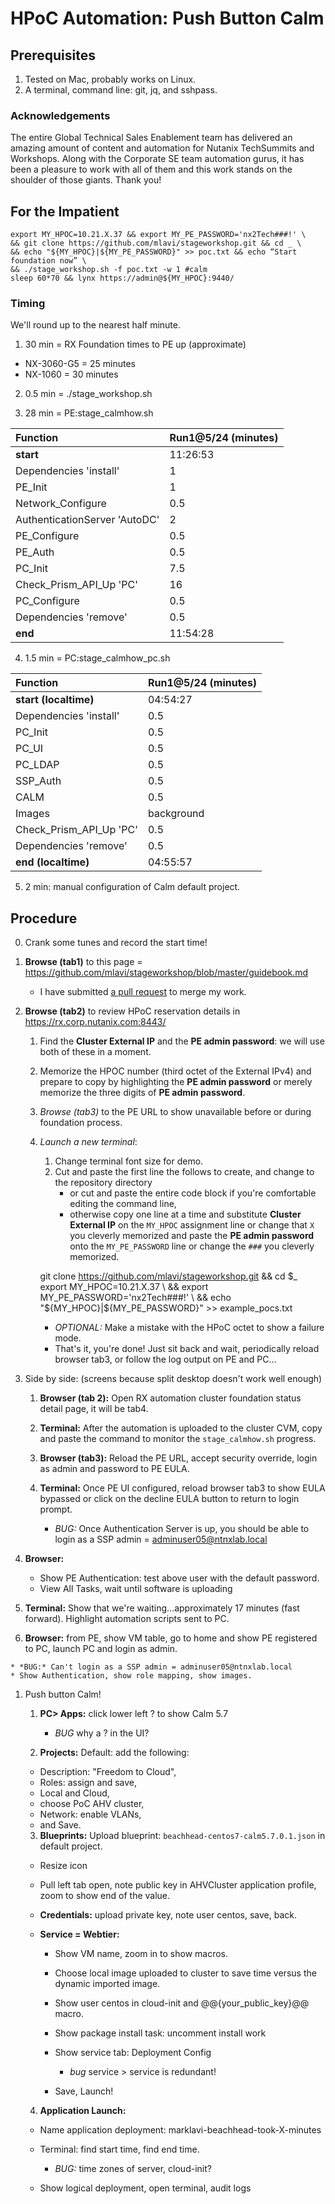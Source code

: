 # HPoC Automation: Push Button Calm

## Prerequisites ##
1. Tested on Mac, probably works on Linux.
2. A terminal, command line: git, jq, and sshpass.

### Acknowledgements ###

The entire Global Technical Sales Enablement team has delivered an amazing amount of content and automation for Nutanix TechSummits and Workshops. Along with the Corporate SE team automation gurus, it has been a pleasure to work with all of them and this work stands on the shoulder of those giants. Thank you!

## For the Impatient ##

    export MY_HPOC=10.21.X.37 && export MY_PE_PASSWORD='nx2Tech###!' \
    && git clone https://github.com/mlavi/stageworkshop.git && cd _ \
    && echo "${MY_HPOC}|${MY_PE_PASSWORD}" >> poc.txt && echo “Start foundation now” \
    && ./stage_workshop.sh -f poc.txt -w 1 #calm
    sleep 60*70 && lynx https://admin@${MY_HPOC}:9440/

### Timing ###

We'll round up to the nearest half minute.

1. 30 min = RX Foundation times to PE up (approximate)

  - NX-3060-G5 = 25 minutes
  - NX-1060 = 30 minutes

2. 0.5 min = ./stage_workshop.sh

3. 28 min = PE:stage_calmhow.sh

| Function | Run1@5/24 (minutes) |
| :------------- | :------------- |
| __start__ | 11:26:53 |
| Dependencies 'install' | 1 |
| PE_Init | 1 |
| Network_Configure | 0.5 |
| AuthenticationServer 'AutoDC' | 2 |
| PE_Configure | 0.5 |
| PE_Auth | 0.5 |
| PC_Init | 7.5 |
| Check_Prism_API_Up 'PC' | 16 |
| PC_Configure | 0.5 |
| Dependencies 'remove' | 0.5 |
| __end__ | 11:54:28 |

4. 1.5 min = PC:stage_calmhow_pc.sh

| Function | Run1@5/24 (minutes) |
| :------------- | :------------- |
| __start (localtime)__ | 04:54:27 |
| Dependencies 'install' | 0.5 |
| PC_Init | 0.5 |
| PC_UI | 0.5 |
| PC_LDAP | 0.5 |
| SSP_Auth | 0.5 |
| CALM | 0.5 |
| Images | background |
| Check_Prism_API_Up 'PC' | 0.5 |
| Dependencies 'remove' | 0.5 |
| __end (localtime)__ | 04:55:57 |

5. 2 min: manual configuration of Calm default project.

## Procedure ##

0. Crank some tunes and record the start time!
1. __Browse (tab1)__ to this page = https://github.com/mlavi/stageworkshop/blob/master/guidebook.md

    - I have submitted [a pull request](https://github.com/nutanixworkshops/stageworkshop/pull/1) to merge my work.
2. __Browse (tab2)__ to review HPoC reservation details in https://rx.corp.nutanix.com:8443/

    1. Find the __Cluster External IP__ and the __PE admin password__:
    we will use both of these in a moment.
    2. Memorize the HPOC number (third octet of the External IPv4)
    and prepare to copy by highlighting the __PE admin password__
    or merely memorize the three digits of __PE admin password__.
    3. *Browse (tab3)* to the PE URL to show unavailable before or during foundation process.
    4. *Launch a new terminal*:

        1. Change terminal font size for demo.
        2. Cut and paste the first line the follows to create, and change to the repository directory
            - or cut and paste the entire code block if you're comfortable editing the command line,
            - otherwise copy one line at a time and substitute __Cluster External IP__
            on the ````MY_HPOC```` assignment line or change that ````X```` you cleverly memorized
            and paste the __PE admin password__ onto the ````MY_PE_PASSWORD```` line
            or change the ````###```` you cleverly memorized.

        git clone https://github.com/mlavi/stageworkshop.git && cd $_
        export MY_HPOC=10.21.X.37 \
        && export MY_PE_PASSWORD='nx2Tech###!' \
        && echo "${MY_HPOC}|${MY_PE_PASSWORD}" >> example_pocs.txt

        - *OPTIONAL:* Make a mistake with the HPoC octet to show a failure mode.
        - That's it, you're done! Just sit back and wait, periodically
        reload browser tab3, or follow the log output on PE and PC...

1. Side by side: (screens because split desktop doesn't work well enough)

   1. __Browser (tab 2):__ Open RX automation cluster foundation status detail page, it will be tab4.
   2. __Terminal:__ After the automation is uploaded to the cluster CVM, copy and paste the command to monitor the ````stage_calmhow.sh```` progress.

   3. __Browser (tab3):__ Reload the PE URL, accept security override, login as admin and password to PE EULA.
   4. __Terminal:__ Once PE UI configured, reload browser tab3 to show EULA bypassed or click on the decline EULA button to return to login prompt.

      - *BUG:* Once Authentication Server is up, you should be able to login as a SSP admin = adminuser05@ntnxlab.local
  5. __Browser:__

      - Show PE Authentication: test above user with the default password.
      - View All Tasks, wait until software is uploading
  6. __Terminal:__ Show that we're waiting...approximately 17 minutes (fast forward). Highlight automation scripts sent to PC.
  7. __Browser:__ from PE, show VM table, go to home and show PE registered to PC, launch PC and login as admin.

    * *BUG:* Can't login as a SSP admin = adminuser05@ntnxlab.local
    * Show Authentication, show role mapping, show images.

1. Push button Calm!

    1. __PC> Apps:__ click lower left ? to show Calm 5.7

        * *BUG* why a ? in the UI?
    2. __Projects:__ Default: add the following:

      - Description: "Freedom to Cloud",
      - Roles: assign and save,
      - Local and Cloud,
      - choose PoC AHV cluster,
      - Network: enable VLANs,
      - and Save.
    3. __Blueprints:__ Upload blueprint: ````beachhead-centos7-calm5.7.0.1.json```` in default project.

      - Resize icon
      - Pull left tab open, note public key in AHVCluster application profile, zoom to show end of the value.
      - __Credentials:__ upload private key, note user centos, save, back.
      - __Service = Webtier:__

          - Show VM name, zoom in to show macros.
          - Choose local image uploaded to cluster to save time versus the dynamic imported image.
          - Show user centos in cloud-init and @@{your_public_key}@@ macro.
          - Show package install task: uncomment install work
          - Show service tab: Deployment Config

            - *bug* service > service is redundant!
        - Save, Launch!
    4. __Application Launch:__

      - Name application deployment: marklavi-beachhead-took-X-minutes
      - Terminal: find start time, find end time.

        - *BUG:* time zones of server, cloud-init?

      - Show logical deployment, open terminal, audit logs
